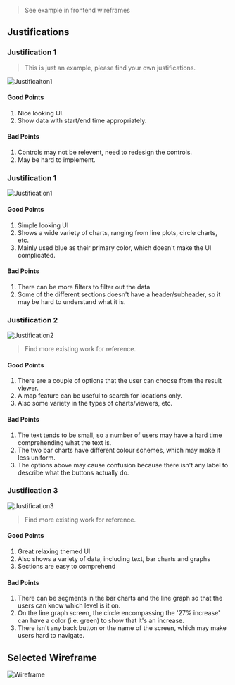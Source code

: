 > See example in frontend wireframes

## Justifications

### Justification 1

> This is just an example, please find your own justifications.

![Justificaiton1](https://blog.nusmods.com/img/nusmods-r/timetable-desktop-dark.png)

#### Good Points

1. Nice looking UI.
2. Show data with start/end time appropriately.

#### Bad Points

1. Controls may not be relevent, need to redesign the controls.
2. May be hard to implement.

### Justification 1
![Justification1](https://cdn.dribbble.com/users/838479/screenshots/6620927/dribbble_1_2x.png)

#### Good Points
1. Simple looking UI
2. Shows a wide variety of charts, ranging from line plots, circle charts, etc.
4. Mainly used blue as their primary color, which doesn't make the UI complicated.

#### Bad Points
1. There can be more filters to filter out the data
2. Some of the different sections doesn't have a header/subheader, so it may be hard to understand what it is.

### Justification 2
![Justification2](https://help.tableau.com/current/pro/desktop/en-us/Img/mobile_dsds.png)
> Find more existing work for reference.

#### Good Points
1. There are a couple of options that the user can choose from the result viewer.
2. A map feature can be useful to search for locations only.
3. Also some variety in the types of charts/viewers, etc.

#### Bad Points
1. The text tends to be small, so a number of users may have a hard time comprehending what the text is.
2. The two bar charts have different colour schemes, which may make it less uniform.
3. The options above may cause confusion because there isn't any label to describe what the buttons actually do.
### Justification 3
![Justification3](https://cdn.dribbble.com/users/389298/screenshots/6570171/partise-data_2x.png)

> Find more existing work for reference.

#### Good Points
1. Great relaxing themed UI
2. Also shows a variety of data, including text, bar charts and graphs
3. Sections are easy to comprehend

#### Bad Points
1. There can be segments in the bar charts and the line graph so that the users can know which level is it on.
2. On the line graph screen, the circle encompassing the '27% increase' can have a color (i.e. green) to show that it's an increase.
3. There isn't any back button or the name of the screen, which may make users hard to navigate.

## Selected Wireframe
![Wireframe](selectedWireframes/mobile/resultViewer1.png)